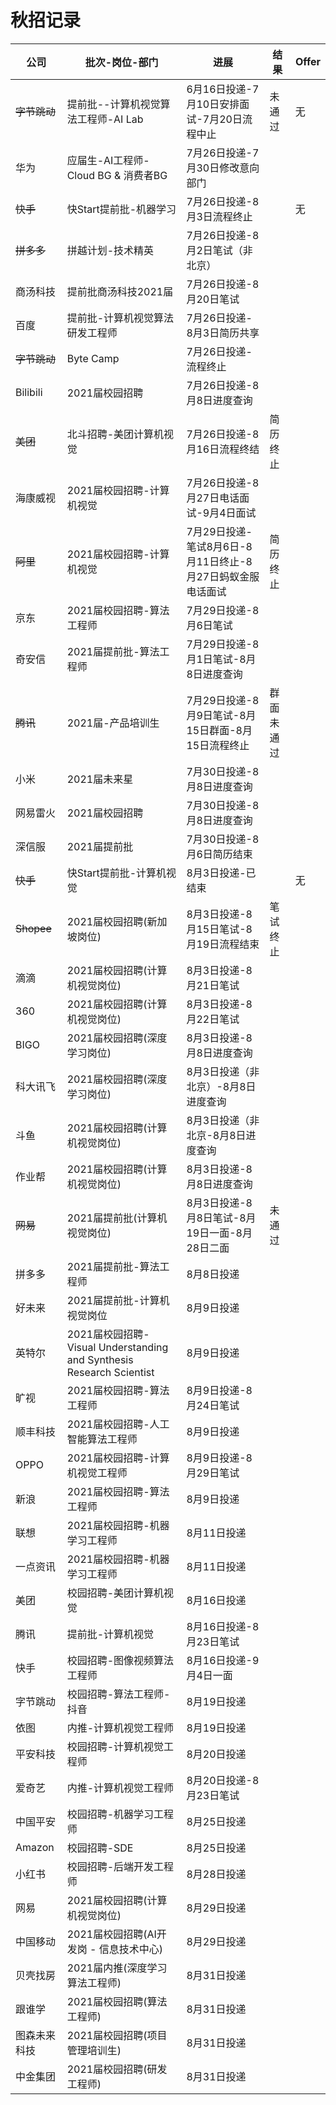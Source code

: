 # 秋招记录

| 公司     | 批次-岗位-部门                      | 进展                                        | 结果   | Offer |
| -------- | ----------------------------------- | ------------------------------------------- | ------ | ----- |
|~~字节跳动~~ | 提前批--计算机视觉算法工程师-AI Lab | 6月16日投递-7月10日安排面试-7月20日流程中止    | 未通过 | 无    | 
| 华为     | 应届生-AI工程师-Cloud BG & 消费者BG | 7月26日投递-7月30日修改意向部门              |        |       |
|~~快手~~  | 快Start提前批-机器学习              | 7月26日投递-8月3日流程终止                  |        | 无      |
|~~拼多多~~ | 拼越计划-技术精英                   | 7月26日投递-8月2日笔试（非北京）             |        |       |
| 商汤科技 | 提前批商汤科技2021届                | 7月26日投递-8月20日笔试                      |        |       |
| 百度     | 提前批-计算机视觉算法研发工程师     | 7月26日投递- 8月3日简历共享                   |        |       |
| ~~字节跳动~~ | Byte Camp                       | 7月26日投递-流程终止                       |        |       |
| Bilibili | 2021届校园招聘                      | 7月26日投递-8月8日进度查询                  |        |       |
| ~~美团~~     | 北斗招聘-美团计算机视觉             | 7月26日投递-8月16日流程终结              | 简历终止|       |
| 海康威视 | 2021届校园招聘-计算机视觉            | 7月26日投递-8月27日电话面试-9月4日面试       |        |       |
| ~~阿里~~     | 2021届校园招聘-计算机视觉            | 7月29日投递-笔试8月6日-8月11日终止-8月27日蚂蚁金服电话面试 | 简历终止|       |
| 京东     | 2021届校园招聘-算法工程师            | 7月29日投递-8月6日笔试                       |        |       |
| 奇安信   | 2021届提前批-算法工程师              | 7月29日投递-8月1日笔试-8月8日进度查询          |        |       |
| ~~腾讯~~     | 2021届-产品培训生                   | 7月29日投递-8月9日笔试-8月15日群面-8月15日流程终止|群面未通过|       |
| 小米     | 2021届未来星                        | 7月30日投递-8月8日进度查询                   |        |       |
| 网易雷火 | 2021届校园招聘                      | 7月30日投递-8月8日进度查询                   |        |       | 
| 深信服   | 2021届提前批                        | 7月30日投递-8月6日简历结束                    |        |       |
| ~~快手~~  | 快Start提前批-计算机视觉             | 8月3日投递-已结束                             |        | 无     |
| ~~Shopee~~| 2021届校园招聘(新加坡岗位)          | 8月3日投递-8月15日笔试-8月19日流程结束          | 笔试终止 |       |
| 滴滴     | 2021届校园招聘(计算机视觉岗位)       | 8月3日投递-8月21日笔试                     |        |       |
| 360      | 2021届校园招聘(计算机视觉岗位)       | 8月3日投递-8月22日笔试                        |        |       |
| BIGO     | 2021届校园招聘(深度学习岗位)        | 8月3日投递-8月8日进度查询                      |        |       |
| 科大讯飞  | 2021届校园招聘(深度学习岗位)        | 8月3日投递（非北京）-8月8日进度查询             |        |       |
| 斗鱼     | 2021届校园招聘(计算机视觉岗位)       | 8月3日投递（非北京-8月8日进度查询              |        |       |
| 作业帮    | 2021届校园招聘(计算机视觉岗位)       | 8月3日投递-8月8日进度查询                     |        |       |
| ~~网易~~ | 2021届提前批(计算机视觉岗位)       | 8月3日投递-8月8日笔试-8月19日一面-8月28日二面  | 未通过  |       |
| 拼多多   | 2021届提前批-算法工程师              | 8月8日投递                                   |        |       |
| 好未来  | 2021届提前批-计算机视觉岗位            | 8月9日投递                                   |        |       |
| 英特尔  | 2021届校园招聘-Visual Understanding and Synthesis Research Scientist| 8月9日投递      |        |       |
| 旷视    | 2021届校园招聘-算法工程师              | 8月9日投递-8月24日笔试                       |        |       |
| 顺丰科技 | 2021届校园招聘-人工智能算法工程师      | 8月9日投递                                  |        |       |
| OPPO    | 2021届校园招聘-计算机视觉工程师        | 8月9日投递-8月29日笔试                       |        |       |
| 新浪    | 2021届校园招聘-算法工程师              | 8月9日投递                                  |        |       |
| 联想    | 2021届校园招聘-机器学习工程师          | 8月11日投递                                  |        |       |
| 一点资讯| 2021届校园招聘-机器学习工程师          | 8月11日投递                                  |        |       |
| 美团     | 校园招聘-美团计算机视觉             | 8月16日投递                                   |         |       |
| 腾讯     | 提前批-计算机视觉                   | 8月16日投递-8月23日笔试                      |         |       |
| 快手     | 校园招聘-图像视频算法工程师          | 8月16日投递-9月4日一面                       |        |       |
|字节跳动 | 校园招聘-算法工程师-抖音              | 8月19日投递                                 |        |       | 
|依图     | 内推-计算机视觉工程师                | 8月19日投递                                 |        |       | 
|平安科技  | 校园招聘-计算机视觉工程师            | 8月20日投递                                 |        |       | 
|爱奇艺    | 内推-计算机视觉工程师                | 8月20日投递-8月23日笔试                     |        |       | 
|中国平安  | 校园招聘-机器学习工程师              | 8月25日投递                                 |        |       | 
|Amazon   | 校园招聘-SDE                        | 8月25日投递                                 |        |       | 
|小红书   | 校园招聘-后端开发工程师              | 8月28日投递                                 |        |       | 
|网易    | 2021届校园招聘(计算机视觉岗位)       | 8月29日投递                                 |        |       |
|中国移动 | 2021届校园招聘(AI开发岗 - 信息技术中心)| 8月29日投递                                 |        |       |
|贝壳找房 | 2021届内推(深度学习算法工程师)       | 8月31日投递                                 |        |       |
|跟谁学 | 2021届校园招聘(算法工程师)             | 8月31日投递                                 |        |       |
|图森未来科技 | 2021届校园招聘(项目管理培训生)    | 8月31日投递                                 |        |       |
|中金集团   | 2021届校园招聘(研发工程师)          | 8月31日投递                                 |        |       |
